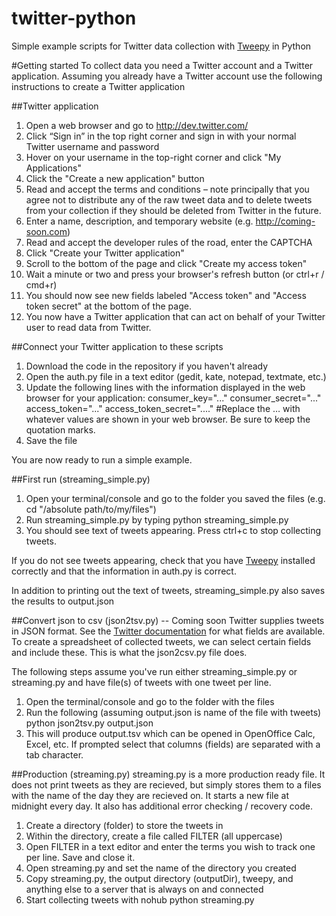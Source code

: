 twitter-python
==============

Simple example scripts for Twitter data collection with [Tweepy](http://www.github.com/tweepy/tweepy) in Python

#Getting started
To collect data you need a Twitter account and a Twitter application. Assuming you already have a Twitter account use the following instructions to create a Twitter application

##Twitter application

1. Open a web browser and go to http://dev.twitter.com/
2. Click “Sign in” in the top right corner and sign in with your normal Twitter username and password
3. Hover on your username in the top-right corner and click "My Applications"
4. Click the "Create a new application" button
5. Read and accept the terms and conditions – note principally that you agree not to distribute any of the raw tweet data and to delete tweets from your collection if they should be deleted from Twitter in the future.
6. Enter a name, description, and temporary website (e.g. http://coming-soon.com)
7. Read and accept the developer rules of the road, enter the CAPTCHA
8. Click "Create your Twitter application"
9. Scroll to the bottom of the page and click "Create my access token"
10. Wait a minute or two and press your browser's refresh button (or ctrl+r / cmd+r)
11. You should now see new fields labeled "Access token" and "Access token secret" at the bottom of the page.
12. You now have a Twitter application that can act on behalf of your Twitter user to read data from Twitter.

##Connect your Twitter application to these scripts
1. Download the code in the repository if you haven't already
2. Open the auth.py file in a text editor (gedit, kate, notepad, textmate, etc.)
3. Update the following lines with the information displayed in the web browser for your application: 
   consumer_key="..."
   consumer_secret="..."
   access_token="..." 
   access_token_secret="...."
   #Replace the … with whatever values are shown in your web browser. Be sure to keep the quotation marks.
4. Save the file

You are now ready to run a simple example.

##First run (streaming_simple.py)
1. Open your terminal/console and go to the folder you saved the files (e.g. cd "/absolute path/to/my/files")
2. Run streaming_simple.py by typing
   python streaming_simple.py
3. You should see text of tweets appearing. Press ctrl+c to stop collecting tweets.

If you do not see tweets appearing, check that you have [Tweepy](http://www.github.com/tweepy/tweepy) installed correctly and that the information in auth.py is correct.

In addition to printing out the text of tweets, streaming_simple.py also saves the results to output.json

##Convert json to csv (json2tsv.py) -- Coming soon
Twitter supplies tweets in JSON format. See the [Twitter documentation](https://dev.twitter.com/docs/platform-objects/tweets) for what fields are available. To create a spreadsheet of collected tweets, we can select certain fields and include these. This is what the json2csv.py file does.

The following steps assume you've run either streaming_simple.py or streaming.py and have file(s) of tweets with one tweet per line.

1. Open the terminal/console and go to the folder with the files
2. Run the following (assuming output.json is name of the file with tweets)
   python json2tsv.py output.json
3. This will produce output.tsv which can be opened in OpenOffice Calc, Excel, etc. If prompted select that columns (fields) are separated with a tab character.

##Production (streaming.py)
streaming.py is a more production ready file. It does not print tweets as they are recieved, but simply stores them to a files with the name of the day they are recieved on. It starts a new file at midnight every day. It also has additional error checking / recovery code.

1. Create a directory (folder) to store the tweets in
2. Within the directory, create a file called FILTER (all uppercase)
3. Open FILTER in a text editor and enter the terms you wish to track one per line. Save and close it.
4. Open streaming.py and set the name of the directory you created
5. Copy streaming.py, the output directory (outputDir), tweepy, and anything else to a server that is always on and connected
6. Start collecting tweets with
    nohub python streaming.py
    

